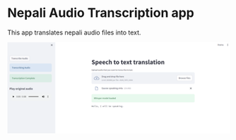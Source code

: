 # Nepali Audio Transcription app

This app translates nepali audio files into text.

![English Demo](english_demo.png)